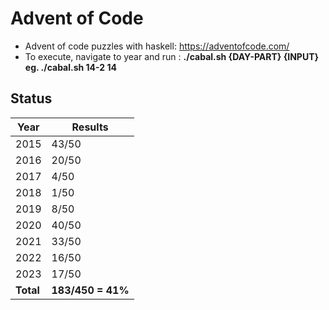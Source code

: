 # Advent of Code
- Advent of code puzzles with haskell: https://adventofcode.com/
- To execute, navigate to year and run : **./cabal.sh {DAY-PART} {INPUT} eg. ./cabal.sh 14-2 14**

## Status
| Year      | Results |
| ----------- | ----------- |
| 2015      | 43/50       |
| 2016      | 20/50       |
| 2017      | 4/50       |
| 2018      | 1/50       |
| 2019      | 8/50       |
| 2020      | 40/50       |
| 2021      | 33/50       |
| 2022      | 16/50       |
| 2023      | 17/50       |
| **Total**   | **183/450 = 41%**        |
